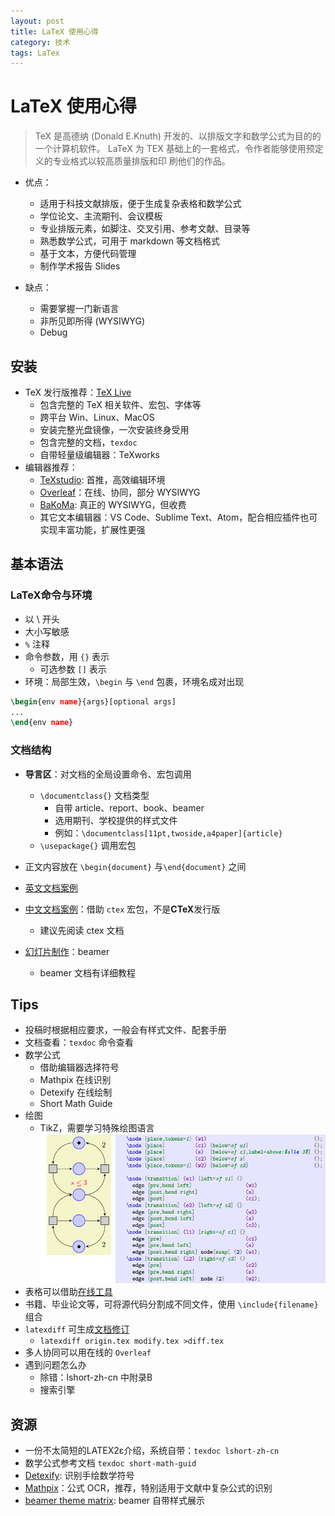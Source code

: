 ```yaml
---
layout: post
title: LaTeX 使用心得
category: 技术
tags: LaTex
---
```


# LaTeX 使用心得

> TeX 是高德纳 (Donald E.Knuth) 开发的、以排版文字和数学公式为目的的一个计算机软件。
LaTeX 为 TEX 基础上的一套格式，令作者能够使用预定义的专业格式以较高质量排版和印
刷他们的作品。

- 优点：
  - 适用于科技文献排版，便于生成复杂表格和数学公式
  - 学位论文、主流期刊、会议模板
  - 专业排版元素，如脚注、交叉引用、参考文献、目录等
  - 熟悉数学公式，可用于 markdown 等文档格式
  - 基于文本，方便代码管理
  - 制作学术报告 Slides

- 缺点：
  - 需要掌握一门新语言
  - 非所见即所得 (WYSIWYG)
  - Debug

## 安装

- TeX 发行版推荐：[TeX Live](http://tug.org/texlive/)
  - 包含完整的 TeX 相关软件、宏包、字体等
  - 跨平台 Win、Linux、MacOS
  - 安装完整光盘镜像，一次安装终身受用
  - 包含完整的文档，`texdoc`
  - 自带轻量级编辑器：TeXworks
- 编辑器推荐：
  - [TeXstudio](http://texstudio.sourceforge.net/): 首推，高效编辑环境
  - [Overleaf](https://www.overleaf.com/)：在线、协同，部分 WYSIWYG
  - [BaKoMa](http://www.bakoma-tex.com): 真正的 WYSIWYG，但收费
  - 其它文本编辑器：VS Code、Sublime Text、Atom，配合相应插件也可实现丰富功能，扩展性更强
  
## 基本语法

### LaTeX命令与环境

- 以 \ 开头
- 大小写敏感
- `%` 注释
- 命令参数，用 `{}` 表示
  - 可选参数 `[]` 表示
- 环境：局部生效，`\begin` 与 `\end` 包裹，环境名成对出现

```latex
\begin{env name}{args}[optional args]
...
\end{env name}
```

### 文档结构

- **导言区**：对文档的全局设置命令、宏包调用
  - `\documentclass{}` 文档类型
    - 自带 article、report、book、beamer
    - 选用期刊、学校提供的样式文件
    - 例如：`\documentclass[11pt,twoside,a4paper]{article}`
  - `\usepackage{}` 调用宏包
- 正文内容放在 `\begin{document}` 与`\end{document}` 之间

- [英文文档案例](/assets/example/example.tex)
- [中文文档案例](/assets/example/example_zh.tex)：借助 `ctex` 宏包，不是**CTeX**发行版
  - 建议先阅读 ctex 文档
- [幻灯片制作](/assets/example/example_beamer.tex)：beamer
  - beamer 文档有详细教程

## Tips

- 投稿时根据相应要求，一般会有样式文件、配套手册
- 文档查看：`texdoc` 命令查看
- 数学公式
  - 借助编辑器选择符号
  - Mathpix 在线识别
  - Detexify 在线绘制
  - Short Math Guide
- 绘图
  - TikZ，需要学习特殊绘图语言
  ![tikz](/assets/example/tikz_example.png)
- 表格可以借助[在线工具](http://www.tablesgenerator.com/latex_tables)
- 书籍、毕业论文等，可将源代码分割成不同文件，使用 `\include{filename}` 组合
- `latexdiff` 可生成[文档修订](/assets/example/diff/example_diff.pdf)
  - `latexdiff origin.tex modify.tex >diff.tex`
- 多人协同可以用在线的 `Overleaf`
- 遇到问题怎么办
  - 除错：lshort-zh-cn 中附录B
  - 搜索引擎

## 资源

- 一份不太简短的LATEX2ε介绍，系统自带：`texdoc lshort-zh-cn`
- 数学公式参考文档 `texdoc short-math-guid`
- [Detexify](http://detexify.kirelabs.org/classify.html): 识别手绘数学符号
- [Mathpix](https://mathpix.com/)：公式 OCR，推荐，特别适用于文献中复杂公式的识别
- [beamer theme matrix](https://hartwork.org/beamer-theme-matrix/): beamer 自带样式展示

